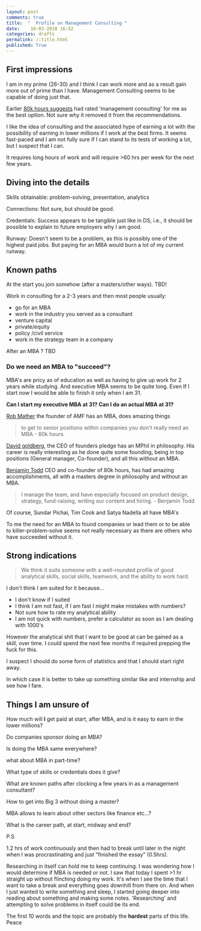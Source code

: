```yaml
---
layout: post
comments: true
title:  "  Profile on Management Consulting "
date:    10-03-2018 16:52
categories: drafts
permalink: /:title.html
published: True
---
```

## First impressions

I am in my prime (26-30) and I think I can work more and as a result
gain more out of prime than I have. Management Consulting seems to be
capable of doing just that.

Earlier [80k hours suggests](https://80000hours.org/career-quiz/#/quantitative=yes&verbalAndSocial=yes&riskTolerance=no&challengeTolerance=yes&careerStage=early&pathType=directImpact%252C+advocacy%252C+earningToGive%252C+research) had rated 'management consulting' for me as
the best option. Not sure why it removed it from the recommendations.

I like the idea of consulting and the associated hype of earning a lot
with the possibility of earning in lower millions if I work at the best
firms. It seems fast-paced and I am not fully sure if I can stand to
its tests of working a lot, but I suspect that I can. 

It requires long hours of work and  will require >60 hrs per week for
the next few years.

## Diving into the details

Skills obtainable: problem-solving, presentation, analytics

Connections: Not sure, but should be good.

Credentials: Success appears to be tangible just like in DS, i.e., it
should be possible to explain to future employers why I am good.

Runway: Doesn't seem to be a problem, as this is possibly one of the
highest paid jobs. But paying for an MBA would burn a lot of my
current runway.


## Known paths

At the start you join somehow (after a masters/other ways). TBD!

Work in consulting for a 2-3 years and then most people usually:

- go for an MBA
- work in the industry you served as a consultant
- venture capital
- private/equity
- policy /civil service
- work in the strategy team in a company

After an MBA ? TBD



### Do we need an MBA to "succeed"?

MBA's are pricy as of education as well as having to give up work for
2 years while studying. And executive MBA seems to be quite long. Even
If I start now I would be able to finish it only when I am 31. 

**Can I start my executive MBA at 31? Can I do an actual MBA at 31?**

[Rob Mather](https://www.againstmalaria.com/people.aspx) the founder of AMF has an MBA, does amazing things

> to get to senior positions within companies you don't really need an
> MBA - 80k hours

[David goldberg](https://www.linkedin.com/in/davidjonathangoldberg/), the CEO of founders pledge has an MPhil in
philosophy. His career is really interesting as he done quite some
founding, being in top positions (General manager, Co-founder), and
all this without an MBA.

[Benjamin Todd](https://www.linkedin.com/in/benjamin-todd-b5866b63/?lipi=urn%3Ali%3Apage%3Ad_flagship3_profile_view_base%3BlZKEsHJwQySB2gILLml8NQ%3D%3D&licu=urn%3Ali%3Acontrol%3Ad_flagship3_profile_view_base-browsemap_profile) CEO and co-founder of 80k hours, has had amazing
accomplishments, all with a masters degree in philosophy and without
an MBA. 

>I manage the team, and have especially focused on product design,
>strategy, fund-raising, writing our content and hiring. - Benjamin
>Todd

Of course, Sundar Pichai,  Tim Cook and Satya Nadella all have MBA's

To me the need for an MBA to found companies or lead them or to be able
to killer-problem-solve seems not really necessary as there are others
who have succeeded without it.

## Strong indications

>We think it suits someone with a well-rounded profile of good
>analytical skills, social skills, teamwork, and the ability to work
>hard.

I don't think I am suited for it because...

- I don't know if I suited
- I think I am not fast, if I am fast I might make mistakes with
  numbers?
- Not sure how to rate my analytical ability
- I am not quick with numbers, prefer a calculator as soon as I am
dealing with 1000's 

However the analytical shit that I want to be good at can be gained as
a skill, over time. I could spend the next few months if required
prepping the fuck for this.

I suspect I should do some form of statistics and that I should start
right away.

In which case it is better to take up something similar like and
internship and see how I fare.

## Things I am unsure of

How much will **I** get paid at start, after MBA, and is it easy to
earn in the lower millions?

Do companies sponsor doing an MBA?

Is doing the MBA same everywhere?

what about MBA in part-time? 

What type of skills or credentials does it give?

What are known paths after clocking a few years in as a management consultant?

How to get into Big 3 without doing a master?

MBA allows to learn about other sectors like finance etc...?

What is the career path, at start, midway and end?

P.S

1.2 hrs of work continuously and then had to break until later in the
night when I was procrastinating and just "finished the essay"
(0.5hrs).

Researching in itself can hold me to keep continuing. I was wondering
how I would determine if MBA is needed or not. I saw that today I
spent >1 hr straight up without flinching doing my work. It's when I
see the time that I want to take a break and everything goes downhill
from there on. And when I just wanted to write something and sleep, I
started going deeper into reading about something and making some
notes. 'Researching' and attempting to solve problems in itself could
be its end.

The first 10 words and the topic are probably the **hardest** parts of
this life. Peace

